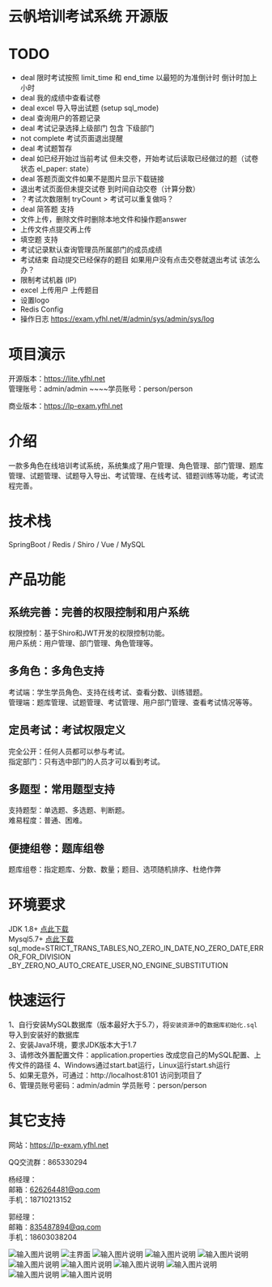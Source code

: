 # 云帆培训考试系统 开源版

# TODO
* deal 限时考试按照 limit_time 和 end_time 以最短的为准倒计时 倒计时加上小时
* deal 我的成绩中查看试卷
* deal excel 导入导出试题 (setup sql_mode)
* deal 查询用户的答题记录
* deal 考试记录选择上级部门 包含 下级部门
* not complete 考试页面退出提醒
* deal 考试题暂存
* deal 如已经开始过当前考试 但未交卷，开始考试后读取已经做过的题（试卷状态 el_paper: state）
* deal 答题页面文件如果不是图片显示下载链接
* 退出考试页面但未提交试卷 到时间自动交卷（计算分数）
* ？考试次数限制 tryCount >  考试可以重复做吗？
* deal 简答题 支持
* 文件上传，删除文件时删除本地文件和操作题answer
* 上传文件点提交再上传
* 填空题 支持
* 考试记录默认查询管理员所属部门的成员成绩
* 考试结束 自动提交已经保存的题目 如果用户没有点击交卷就退出考试 该怎么办？
* 限制考试机器 (IP)
* excel 上传用户 上传题目
* 设置logo
* Redis Config
* 操作日志 https://exam.yfhl.net/#/admin/sys/admin/sys/log

# 项目演示
开源版本：https://lite.yfhl.net  
管理账号：admin/admin ~~~~学员账号：person/person   

商业版本：https://lp-exam.yfhl.net

# 介绍
一款多角色在线培训考试系统，系统集成了用户管理、角色管理、部门管理、题库管理、试题管理、试题导入导出、考试管理、在线考试、错题训练等功能，考试流程完善。


# 技术栈
SpringBoot / Redis / Shiro / Vue / MySQL

# 产品功能

## 系统完善：完善的权限控制和用户系统
权限控制：基于Shiro和JWT开发的权限控制功能。    
用户系统：用户管理、部门管理、角色管理等。    

## 多角色：多角色支持    
考试端：学生学员角色、支持在线考试、查看分数、训练错题。    
管理端：题库管理、试题管理、考试管理、用户部门管理、查看考试情况等等。    

## 定员考试：考试权限定义    
完全公开：任何人员都可以参与考试。    
指定部门：只有选中部门的人员才可以看到考试。    

## 多题型：常用题型支持    
支持题型：单选题、多选题、判断题。    
难易程度：普通、困难。    

## 便捷组卷：题库组卷    
题库组卷：指定题库、分数、数量；题目、选项随机排序、杜绝作弊    


# 环境要求
JDK 1.8+  [点此下载](https://cdn.yfhl.net/java-win/jdk-8u181-windows-x64.exe)        
Mysql5.7+  [点此下载](https://cdn.yfhl.net/java-win/mysql-installer-community-5.7.31.0.msi)  
sql_mode=STRICT_TRANS_TABLES,NO_ZERO_IN_DATE,NO_ZERO_DATE,ERROR_FOR_DIVISION    _BY_ZERO,NO_AUTO_CREATE_USER,NO_ENGINE_SUBSTITUTION



# 快速运行
1、自行安装MySQL数据库（版本最好大于5.7），将`安装资源中`的`数据库初始化.sql`导入到安装好的数据库    
2、安装Java环境，要求JDK版本大于1.7    
3、请修改外置配置文件：application.properties 改成您自己的MySQL配置、上传文件的路径
4、Windows通过start.bat运行，Linux运行start.sh运行    
5、如果无意外，可通过：http://localhost:8101 访问到项目了    
6、管理员账号密码：admin/admin 学员账号：person/person    


# 其它支持

网站：https://lp-exam.yfhl.net 

QQ交流群：865330294 

杨经理：     
    邮箱：626264481@qq.com   
    手机：18710213152 

郭经理：     
    邮箱：835487894@qq.com   
    手机：18603038204




![输入图片说明](https://images.gitee.com/uploads/images/2020/1207/173238_e6c22c67_2189748.jpeg "17-32-10.jpg")
![主界面](https://images.gitee.com/uploads/images/2020/1019/182239_4a87af30_2189748.jpeg "222.jpg")
![输入图片说明](https://images.gitee.com/uploads/images/2020/1019/182532_04c42741_2189748.jpeg "444.jpg")
![输入图片说明](https://images.gitee.com/uploads/images/2020/1019/182543_44dcc2d7_2189748.jpeg "555.jpg")
![输入图片说明](https://images.gitee.com/uploads/images/2020/1019/182551_4d404492_2189748.jpeg "666.jpg")
![输入图片说明](https://images.gitee.com/uploads/images/2020/1019/183109_fdc30de8_2189748.jpeg "777.jpg")
![输入图片说明](https://images.gitee.com/uploads/images/2020/1019/183117_30b44530_2189748.jpeg "888.jpg")
![输入图片说明](https://images.gitee.com/uploads/images/2020/1019/183023_2f3baeb9_2189748.jpeg "999.jpg")
![输入图片说明](https://images.gitee.com/uploads/images/2020/1019/183032_f5016335_2189748.jpeg "1010.jpg")
![输入图片说明](https://images.gitee.com/uploads/images/2020/1019/183040_38fd74ed_2189748.jpeg "1111.jpg")
![输入图片说明](https://images.gitee.com/uploads/images/2020/1019/183047_a31619cd_2189748.jpeg "1212.jpg")

 
